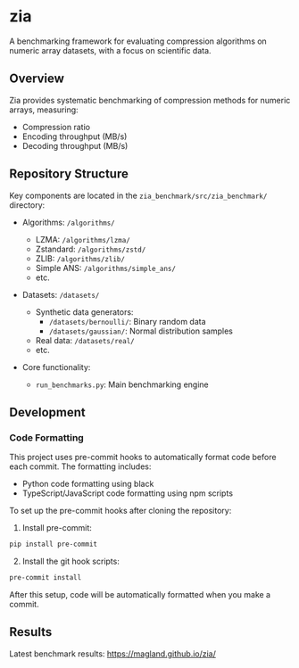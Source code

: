 # zia

A benchmarking framework for evaluating compression algorithms on numeric array datasets, with a focus on scientific data.

## Overview

Zia provides systematic benchmarking of compression methods for numeric arrays, measuring:
- Compression ratio
- Encoding throughput (MB/s)
- Decoding throughput (MB/s)

## Repository Structure

Key components are located in the `zia_benchmark/src/zia_benchmark/` directory:

- Algorithms: `/algorithms/`
  - LZMA: `/algorithms/lzma/`
  - Zstandard: `/algorithms/zstd/`
  - ZLIB: `/algorithms/zlib/`
  - Simple ANS: `/algorithms/simple_ans/`
  - etc.

- Datasets: `/datasets/`
  - Synthetic data generators:
    - `/datasets/bernoulli/`: Binary random data
    - `/datasets/gaussian/`: Normal distribution samples
  - Real data: `/datasets/real/`
  - etc.

- Core functionality:
  - `run_benchmarks.py`: Main benchmarking engine

## Development

### Code Formatting

This project uses pre-commit hooks to automatically format code before each commit. The formatting includes:
- Python code formatting using black
- TypeScript/JavaScript code formatting using npm scripts

To set up the pre-commit hooks after cloning the repository:

1. Install pre-commit:
```bash
pip install pre-commit
```

2. Install the git hook scripts:
```bash
pre-commit install
```

After this setup, code will be automatically formatted when you make a commit.

## Results

Latest benchmark results: https://magland.github.io/zia/
